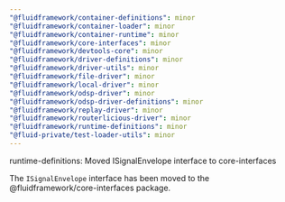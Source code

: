 ```yaml
---
"@fluidframework/container-definitions": minor
"@fluidframework/container-loader": minor
"@fluidframework/container-runtime": minor
"@fluidframework/core-interfaces": minor
"@fluidframework/devtools-core": minor
"@fluidframework/driver-definitions": minor
"@fluidframework/driver-utils": minor
"@fluidframework/file-driver": minor
"@fluidframework/local-driver": minor
"@fluidframework/odsp-driver": minor
"@fluidframework/odsp-driver-definitions": minor
"@fluidframework/replay-driver": minor
"@fluidframework/routerlicious-driver": minor
"@fluidframework/runtime-definitions": minor
"@fluid-private/test-loader-utils": minor
---
```


runtime-definitions: Moved ISignalEnvelope interface to core-interfaces

The `ISignalEnvelope` interface has been moved to the @fluidframework/core-interfaces package.
